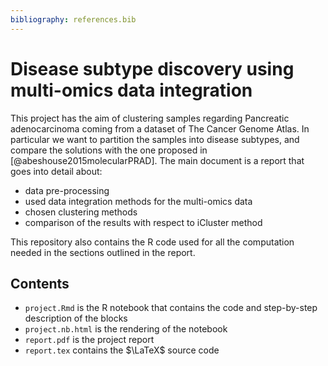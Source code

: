 ```yaml
---
bibliography: references.bib 
---
```


# Disease subtype discovery using multi-omics data integration
This project has the aim of clustering  samples regarding Pancreatic adenocarcinoma coming from a dataset of The Cancer Genome Atlas. In particular we want to partition the samples into disease subtypes, and compare the solutions with the one proposed in [@abeshouse2015molecularPRAD].
The main document is a report that goes into detail about:
* data pre-processing
* used data integration methods for the multi-omics data
* chosen clustering methods
* comparison of the results with respect to iCluster method

This repository also contains the R code used for all the computation needed in the sections outlined in the report.

## Contents
* `project.Rmd` is the R notebook that contains the code and step-by-step description of the blocks
* `project.nb.html` is the rendering of the notebook
* `report.pdf` is the project report
* `report.tex` contains the $\LaTeX$ source code
